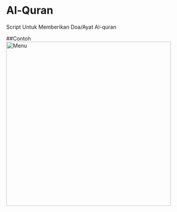 # Al-Quran
Script Untuk Memberikan Doa/Ayat Al-quran

##Contoh
  <img src="https://github.com/Lord-Ammar/Al-Quran/blob/main/Screenshot_20211108_234812.jpg" width="440" title="Menu" alt="Menu">
</p>
